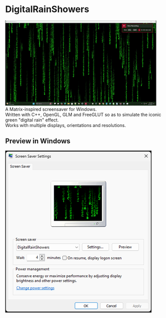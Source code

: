 # DigitalRainShowers
![DigitalRainShowers](DigitalRainShowers.gif)  
A Matrix-inspired screensaver for Windows.  
Written with C++, OpenGL, GLM and FreeGLUT so as to simulate the iconic green "digital rain" effect.  
Works with multiple displays, orientations and resolutions.


## Preview in Windows
![WindowsPreview](DigitalRainShowersSettings.png)
